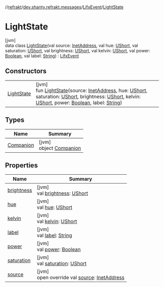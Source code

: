 //[refrakt](../../../../index.md)/[dev.shanty.refrakt.messages](../../index.md)/[LifxEvent](../index.md)/[LightState](index.md)

# LightState

[jvm]\
data class [LightState](index.md)(val source: [InetAddress](https://docs.oracle.com/javase/8/docs/api/java/net/InetAddress.html), val hue: [UShort](https://kotlinlang.org/api/latest/jvm/stdlib/kotlin/-u-short/index.html), val saturation: [UShort](https://kotlinlang.org/api/latest/jvm/stdlib/kotlin/-u-short/index.html), val brightness: [UShort](https://kotlinlang.org/api/latest/jvm/stdlib/kotlin/-u-short/index.html), val kelvin: [UShort](https://kotlinlang.org/api/latest/jvm/stdlib/kotlin/-u-short/index.html), val power: [Boolean](https://kotlinlang.org/api/latest/jvm/stdlib/kotlin/-boolean/index.html), val label: [String](https://kotlinlang.org/api/latest/jvm/stdlib/kotlin/-string/index.html)) : [LifxEvent](../index.md)

## Constructors

| | |
|---|---|
| [LightState](-light-state.md) | [jvm]<br>fun [LightState](-light-state.md)(source: [InetAddress](https://docs.oracle.com/javase/8/docs/api/java/net/InetAddress.html), hue: [UShort](https://kotlinlang.org/api/latest/jvm/stdlib/kotlin/-u-short/index.html), saturation: [UShort](https://kotlinlang.org/api/latest/jvm/stdlib/kotlin/-u-short/index.html), brightness: [UShort](https://kotlinlang.org/api/latest/jvm/stdlib/kotlin/-u-short/index.html), kelvin: [UShort](https://kotlinlang.org/api/latest/jvm/stdlib/kotlin/-u-short/index.html), power: [Boolean](https://kotlinlang.org/api/latest/jvm/stdlib/kotlin/-boolean/index.html), label: [String](https://kotlinlang.org/api/latest/jvm/stdlib/kotlin/-string/index.html)) |

## Types

| Name | Summary |
|---|---|
| [Companion](-companion/index.md) | [jvm]<br>object [Companion](-companion/index.md) |

## Properties

| Name | Summary |
|---|---|
| [brightness](brightness.md) | [jvm]<br>val [brightness](brightness.md): [UShort](https://kotlinlang.org/api/latest/jvm/stdlib/kotlin/-u-short/index.html) |
| [hue](hue.md) | [jvm]<br>val [hue](hue.md): [UShort](https://kotlinlang.org/api/latest/jvm/stdlib/kotlin/-u-short/index.html) |
| [kelvin](kelvin.md) | [jvm]<br>val [kelvin](kelvin.md): [UShort](https://kotlinlang.org/api/latest/jvm/stdlib/kotlin/-u-short/index.html) |
| [label](label.md) | [jvm]<br>val [label](label.md): [String](https://kotlinlang.org/api/latest/jvm/stdlib/kotlin/-string/index.html) |
| [power](power.md) | [jvm]<br>val [power](power.md): [Boolean](https://kotlinlang.org/api/latest/jvm/stdlib/kotlin/-boolean/index.html) |
| [saturation](saturation.md) | [jvm]<br>val [saturation](saturation.md): [UShort](https://kotlinlang.org/api/latest/jvm/stdlib/kotlin/-u-short/index.html) |
| [source](source.md) | [jvm]<br>open override val [source](source.md): [InetAddress](https://docs.oracle.com/javase/8/docs/api/java/net/InetAddress.html) |
